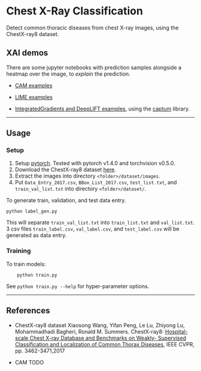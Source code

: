# Chest X-Ray Classification

Detect common thoracic diseases from chest X-ray images, using the ChestX-ray8 dataset.

## XAI demos

There are some jupyter notebooks with prediction samples alongside a heatmap over the image, to _explain_ the prediction.

* [CAM examples](Testing.ipynb)

* [LIME examples](Demo_xai.ipynb)

* [IntegratedGradients and DeepLIFT examples](Demo_captum.ipynb), using the [captum](https://captum.ai/) library.


---

## Usage


### Setup

1. Setup [pytorch](http://pytorch.org/). Tested with pytorch v1.4.0 and torchvision v0.5.0.
2. Download the ChestX-ray8 dataset [here](https://nihcc.app.box.com/v/ChestXray-NIHCC).
3. Extract the images into directory `<folder>/dataset/images`.
4. Put `Data_Entry_2017.csv`, `BBox_List_2017.csv`, `test_list.txt`, and `train_val_list.txt` into directory `<folder>/dataset/`.

To generate train, validation, and test data entry.

    python label_gen.py
 
This will separate `train_val_list.txt` into `train_list.txt` and `val_list.txt`.  
3 csv files `train_label.csv`, `val_label.csv`, and `test_label.csv` will be generated as data entry.

### Training

To train models:
```
    python train.py
```

See `python train.py --help` for hyper-parameter options.



---


## References

* ChestX-ray8 dataset
Xiaosong Wang, Yifan Peng, Le Lu, Zhiyong Lu, Mohammadhadi Bagheri, Ronald M. Summers. ChestX-ray8: [Hospital-scale Chest X-ray Database and Benchmarks on Weakly- Supervised Classification and Localization of Common Thorax Diseases](https://arxiv.org/pdf/1705.02315.pdf), IEEE CVPR, pp. 3462-3471,2017


* CAM
TODO